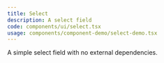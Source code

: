 ```yaml
---
title: Select
description: A select field
code: components/ui/select.tsx
usage: components/component-demo/select-demo.tsx
---
```


A simple select field with no external dependencies.

